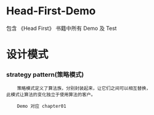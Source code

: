 # Head-First-Demo
包含 《Head First》 书籍中所有 Demo 及 Test

# 设计模式
### strategy pattern(策略模式) 
```
    策略模式定义了算法族，分别封装起来，让它们之间可以相互替换，
此模式让算法的变化独立于使用算法的客户。

    Demo 对应 chapter01
```




